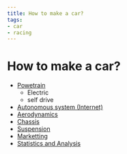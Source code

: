 ```yaml
---
title: How to make a car?
tags:
- car
- racing
---
```


# How to make a car?

<TagLinks />

* [Powetrain](https://en.wikipedia.org/wiki/Powertrain)
  * Electric
  * self drive
* [Autonomous system (Internet)](https://en.wikipedia.org/wiki/Autonomous_system_(Internet))
* [Aerodynamics](https://en.wikipedia.org/wiki/Aerodynamics)
* [Chassis](https://en.wikipedia.org/wiki/Chassis)
* [Suspension](https://en.wikipedia.org/wiki/Suspension_(mechanics))
* [Marketting](https://en.wikipedia.org/wiki/Marketing)
* [Statistics and Analysis](https://en.wikipedia.org/wiki/Statistics)



<Footer />

